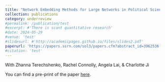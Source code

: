 ```yaml
---
title: "Network Embedding Methods for Large Networks in Political Science"
collection: publications
category: underreview
#permalink: /publication/test
#excerpt: #'There is scant quantitative research'
#date: 2024-05-29
#venue: 'test'
#slidesurl: #'http://academicpages.github.io/files/slides2.pdf'
paperurl: 'https://papers.ssrn.com/sol3/papers.cfm?abstract_id=3962536'
#citation: 'test'
---
```


With Zhanna Terechshenko, Rachel Connolly, Angela Lai, & Charlotte Ji

You can find a pre-print of the paper [here](https://papers.ssrn.com/sol3/papers.cfm?abstract_id=3962536).